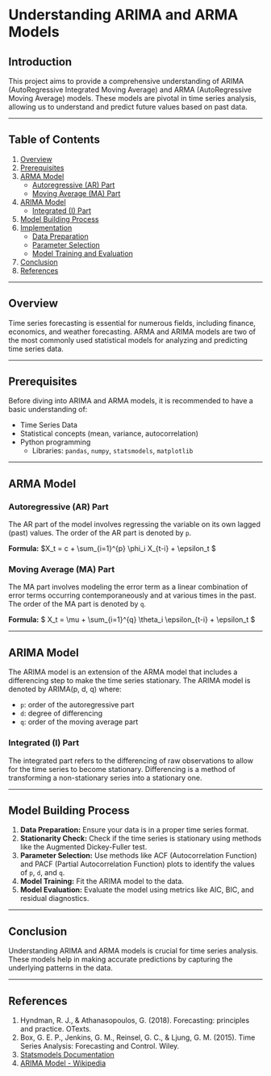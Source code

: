 # Understanding ARIMA and ARMA Models

## Introduction

This project aims to provide a comprehensive understanding of ARIMA (AutoRegressive Integrated Moving Average) and ARMA (AutoRegressive Moving Average) models. These models are pivotal in time series analysis, allowing us to understand and predict future values based on past data.

---

## Table of Contents

1. [Overview](#overview)
2. [Prerequisites](#prerequisites)
3. [ARMA Model](#arma-model)
    - [Autoregressive (AR) Part](#autoregressive-ar-part)
    - [Moving Average (MA) Part](#moving-average-ma-part)
4. [ARIMA Model](#arima-model)
    - [Integrated (I) Part](#integrated-i-part)
5. [Model Building Process](#model-building-process)
6. [Implementation](#implementation)
    - [Data Preparation](#data-preparation)
    - [Parameter Selection](#parameter-selection)
    - [Model Training and Evaluation](#model-training-and-evaluation)
7. [Conclusion](#conclusion)
8. [References](#references)

---

## Overview

Time series forecasting is essential for numerous fields, including finance, economics, and weather forecasting. ARMA and ARIMA models are two of the most commonly used statistical models for analyzing and predicting time series data.

---

## Prerequisites

Before diving into ARIMA and ARMA models, it is recommended to have a basic understanding of:

- Time Series Data
- Statistical concepts (mean, variance, autocorrelation)
- Python programming
    - Libraries: `pandas`, `numpy`, `statsmodels`, `matplotlib`

---

## ARMA Model

### Autoregressive (AR) Part

The AR part of the model involves regressing the variable on its own lagged (past) values. The order of the AR part is denoted by `p`.

**Formula:**
$X_t = c + \sum_{i=1}^{p} \phi_i X_{t-i} + \epsilon_t $

### Moving Average (MA) Part

The MA part involves modeling the error term as a linear combination of error terms occurring contemporaneously and at various times in the past. The order of the MA part is denoted by `q`.

**Formula:**
$ X_t = \mu + \sum_{i=1}^{q} \theta_i \epsilon_{t-i} + \epsilon_t $


---
## ARIMA Model

The ARIMA model is an extension of the ARMA model that includes a differencing step to make the time series stationary. The ARIMA model is denoted by ARIMA(p, d, q) where:

- `p`: order of the autoregressive part
- `d`: degree of differencing
- `q`: order of the moving average part

### Integrated (I) Part

The integrated part refers to the differencing of raw observations to allow for the time series to become stationary. Differencing is a method of transforming a non-stationary series into a stationary one.

---

## Model Building Process

1. **Data Preparation:** Ensure your data is in a proper time series format.
2. **Stationarity Check:** Check if the time series is stationary using methods like the Augmented Dickey-Fuller test.
3. **Parameter Selection:** Use methods like ACF (Autocorrelation Function) and PACF (Partial Autocorrelation Function) plots to identify the values of `p`, `d`, and `q`.
4. **Model Training:** Fit the ARIMA model to the data.
5. **Model Evaluation:** Evaluate the model using metrics like AIC, BIC, and residual diagnostics.

----
## Conclusion

Understanding ARIMA and ARMA models is crucial for time series analysis. These models help in making accurate predictions by capturing the underlying patterns in the data.

---

## References

1. Hyndman, R. J., & Athanasopoulos, G. (2018). Forecasting: principles and practice. OTexts.
2. Box, G. E. P., Jenkins, G. M., Reinsel, G. C., & Ljung, G. M. (2015). Time Series Analysis: Forecasting and Control. Wiley.
3. [Statsmodels Documentation](https://www.statsmodels.org/)
4. [ARIMA Model - Wikipedia](https://en.wikipedia.org/wiki/Autoregressive_integrated_moving_average)

